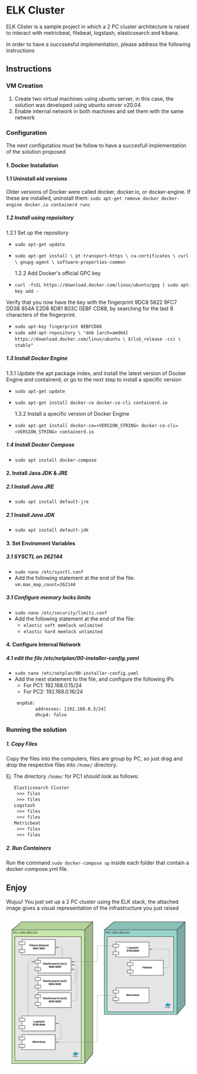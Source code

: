 # ELK Cluster
ELK Clister is a sample project in which a 2 PC cluster architecture is raised to interact with metricbeat, filebeat, logstash, elasticsearch and kibana. 

In order to have a succssesful implementation, please address the following instructions

## Instructions

### VM Creation

1. Create two virtual machines using ubuntu server, in this case, the solution was developed using ubuntu server v20.04
2. Enable internal network in both machines and set them with the same network

### Configuration

The next configutatios must be follow to have a succesfull implementation of the solution proposed

#### 1. Docker Installation

#### 1.1 Uninstall old versions

Older versions of Docker were called docker, docker.io, or docker-engine. If these are installed, uninstall them:
`sudo apt-get remove docker docker-engine docker.io containerd runc`

##### 1.2 Install using repoisitory

1.2.1 Set up the repository

- `sudo apt-get update`
- `sudo apt-get install \ pt-transport-https \ ca-certificates \ curl \ gnupg-agent \ software-properties-common`

  1.2.2 Add Docker's official GPC key

- `curl -fsSL https://download.docker.com/linux/ubuntu/gpg | sudo apt-key add -`

Verify that you now have the key with the fingerprint 9DC8 5822 9FC7 DD38 854A E2D8 8D81 803C 0EBF CD88, by searching for the last 8 characters of the fingerprint.

- `sudo apt-key fingerprint 0EBFCD88`
- `sudo add-apt-repository \ "deb [arch=amd64] https://download.docker.com/linux/ubuntu \ $(lsb_release -cs) \ stable"`

##### 1.3 Install Docker Engine

1.3.1 Update the apt package index, and install the latest version of Docker Engine and containerd, or go to the next step to install a specific version

- `sudo apt-get update`
- `sudo apt-get install docker-ce docker-ce-cli containerd.io`

  1.3.2 Install a specific version of Docker Engine

- `sudo apt-get install docker-ce=<VERSION_STRING> docker-ce-cli=<VERSION_STRING> containerd.io`

##### 1.4 Install Docker Compose

- `sudo apt install docker-compose`

#### 2. Install Java JDK & JRE

##### 2.1 Install Java JRE

- `sudo apt install default-jre`

##### 2.1 Install Java JDK

- `sudo apt install default-jdk`

#### 3. Set Enviroment Variables

##### 3.1 SYSCTL on 262144

- `sudo nano /etc/sysctl.conf`
- Add the following statement at the end of the file: `vm.max_map_count=262144`

##### 3.1 Configure memory locks limits

- `sudo nano /etc/security/limits.conf`
- Add the following statement at the end of the file:
  - `elastic soft memlock unlimited`
  - `elastic hard memlock unlimited`

#### 4. Configure Internal Network

##### 4.1 edit the file /etc/netplan/00-installer-config.yaml

- `sudo nano /etc/netplan/00-installer-config.yaml`
- Add the next statement to the file, and configure the following IPs
  - For PC1: 192.168.0.15/24
  - For PC2: 192.168.0.16/24

```
    enp0s8:
           addresses: [192.168.0.3/24]
           dhcp4: false
```

### Running the solution

##### 1. Copy Files

Copy the files into the computers, files are group by PC, so just drag and drop the respective files into `/home/` directory.

Ej. The directory `/home/` for PC1 should look as follows:

```
   Elasticsearch Cluster
    >>> files
    >>> files
   Logstash
    >>> files
    >>> files
   Metricbeat
    >>> files
    >>> files
```

##### 2. Run Containers

Run the command `sudo docker-compose up` inside each folder that contain a docker-compose.yml file.

## Enjoy

Wujuu! You just set up a 2 PC cluster using the ELK stack, the attached image gives a visual representation of the infrastructure you just raised

![picture alt](./architechture-diagram.png "Architecture Diagram")
